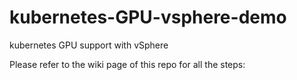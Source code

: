 # kubernetes-GPU-vsphere-demo
kubernetes GPU support with vSphere

Please refer to the wiki page of this repo for all the steps:

